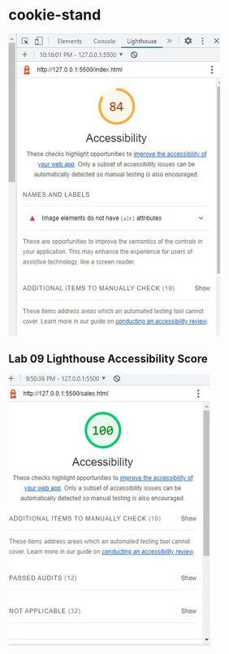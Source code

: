 # cookie-stand

<img title="Lighthouse Accesibility Score" alt="a screenshot of a Lighthouse Accesibility Score of 84 " src="/img/Lighthouse Score.jpg">

## Lab 09 Lighthouse Accessibility Score
<img title="Lighthouse Accesibility Score" alt="a screenshot of a Lighthouse Accesibility Score of 100 " src="/img/Lighthouse screenshot Lab 201.09.jpg">
